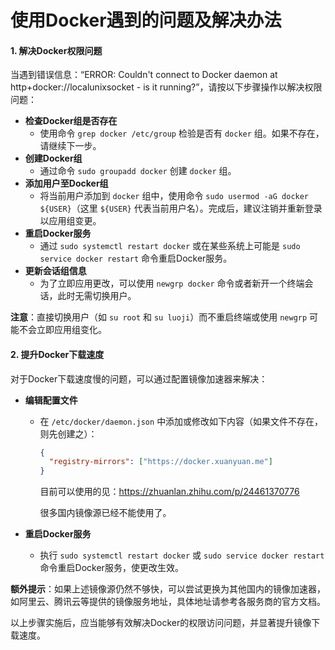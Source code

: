 # 使用Docker遇到的问题及解决办法

#### 1. **解决Docker权限问题**

当遇到错误信息：“ERROR: Couldn't connect to Docker daemon at http+docker://localunixsocket - is it running?”，请按以下步骤操作以解决权限问题：

- **检查Docker组是否存在**
  - 使用命令 `grep docker /etc/group` 检验是否有 `docker` 组。如果不存在，请继续下一步。
- **创建Docker组**
  - 通过命令 `sudo groupadd docker` 创建 `docker` 组。
- **添加用户至Docker组**
  - 将当前用户添加到 `docker` 组中，使用命令 `sudo usermod -aG docker ${USER}`（这里 `${USER}` 代表当前用户名）。完成后，建议注销并重新登录以应用组变更。
- **重启Docker服务**
  - 通过 `sudo systemctl restart docker` 或在某些系统上可能是 `sudo service docker restart` 命令重启Docker服务。
- **更新会话组信息**
  - 为了立即应用更改，可以使用 `newgrp docker` 命令或者新开一个终端会话，此时无需切换用户。

**注意**：直接切换用户（如 `su root` 和 `su luoji`）而不重启终端或使用 `newgrp` 可能不会立即应用组变化。

#### 2. **提升Docker下载速度**

对于Docker下载速度慢的问题，可以通过配置镜像加速器来解决：

- **编辑配置文件**
  - 在 `/etc/docker/daemon.json` 中添加或修改如下内容（如果文件不存在，则先创建之）：
    ```json
    {
      "registry-mirrors": ["https://docker.xuanyuan.me"]
    }
    ```
    目前可以使用的见：https://zhuanlan.zhihu.com/p/24461370776
    
    很多国内镜像源已经不能使用了。

- **重启Docker服务**
  - 执行 `sudo systemctl restart docker` 或 `sudo service docker restart` 命令重启Docker服务，使更改生效。
  
**额外提示**：如果上述镜像源仍然不够快，可以尝试更换为其他国内的镜像加速器，如阿里云、腾讯云等提供的镜像服务地址，具体地址请参考各服务商的官方文档。

以上步骤实施后，应当能够有效解决Docker的权限访问问题，并显著提升镜像下载速度。